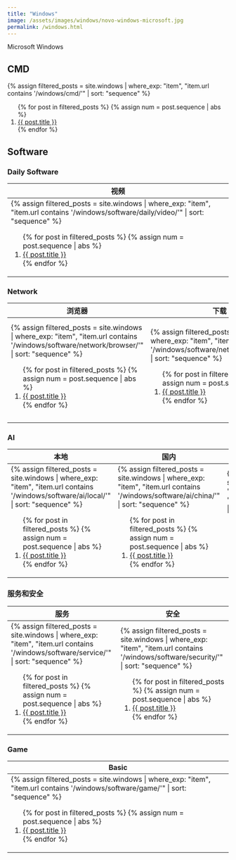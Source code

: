 ```yaml
---
title: "Windows"
image: /assets/images/windows/novo-windows-microsoft.jpg
permalink: /windows.html
---
```


Microsoft Windows

## CMD

{%
assign filtered_posts = site.windows |
where_exp: "item", "item.url contains '/windows/cmd/'" |
sort: "sequence"
%}
<ol>
    {% for post in filtered_posts %}
    {% assign num = post.sequence | abs %}
    <li>
        <a href="{{ post.url }}">{{ post.title }}</a>
    </li>
    {% endfor %}
</ol>

## Software

### Daily Software

<table>
    <thead>
    <tr>
        <th style="text-align: center;">视频</th>
    </tr>
    </thead>
    <tbody>
    <tr>
        <td>
{%
assign filtered_posts = site.windows |
where_exp: "item", "item.url contains '/windows/software/daily/video/'" |
sort: "sequence"
%}
<ol>
    {% for post in filtered_posts %}
    {% assign num = post.sequence | abs %}
    <li>
        <a href="{{ post.url }}">{{ post.title }}</a>
    </li>
    {% endfor %}
</ol>
        </td>
    </tr>
    </tbody>
</table>

### Network

<table>
    <thead>
    <tr>
        <th style="text-align: center;">浏览器</th>
        <th style="text-align: center;">下载</th>
        <th style="text-align: center;">VPN</th>
    </tr>
    </thead>
    <tbody>
    <tr>
        <td>
{%
assign filtered_posts = site.windows |
where_exp: "item", "item.url contains '/windows/software/network/browser/'" |
sort: "sequence"
%}
<ol>
    {% for post in filtered_posts %}
    {% assign num = post.sequence | abs %}
    <li>
        <a href="{{ post.url }}">{{ post.title }}</a>
    </li>
    {% endfor %}
</ol>
        </td>
        <td>
{%
assign filtered_posts = site.windows |
where_exp: "item", "item.url contains '/windows/software/network/download/'" |
sort: "sequence"
%}
<ol>
    {% for post in filtered_posts %}
    {% assign num = post.sequence | abs %}
    <li>
        <a href="{{ post.url }}">{{ post.title }}</a>
    </li>
    {% endfor %}
</ol>
        </td>
        <td>
{%
assign filtered_posts = site.windows |
where_exp: "item", "item.url contains '/windows/software/network/vpn/'" |
sort: "sequence"
%}
<ol>
    {% for post in filtered_posts %}
    {% assign num = post.sequence | abs %}
    <li>
        <a href="{{ post.url }}">{{ post.title }}</a>
    </li>
    {% endfor %}
</ol>
        </td>
    </tr>
    </tbody>
</table>

### AI

<table>
    <thead>
    <tr>
        <th style="text-align: center;">本地</th>
        <th style="text-align: center;">国内</th>
        <th style="text-align: center;">国外</th>
    </tr>
    </thead>
    <tbody>
    <tr>
        <td>
{%
assign filtered_posts = site.windows |
where_exp: "item", "item.url contains '/windows/software/ai/local/'" |
sort: "sequence"
%}
<ol>
    {% for post in filtered_posts %}
    {% assign num = post.sequence | abs %}
    <li>
        <a href="{{ post.url }}">{{ post.title }}</a>
    </li>
    {% endfor %}
</ol>
        </td>
        <td>
{%
assign filtered_posts = site.windows |
where_exp: "item", "item.url contains '/windows/software/ai/china/'" |
sort: "sequence"
%}
<ol>
    {% for post in filtered_posts %}
    {% assign num = post.sequence | abs %}
    <li>
        <a href="{{ post.url }}">{{ post.title }}</a>
    </li>
    {% endfor %}
</ol>
        </td>
        <td>
{%
assign filtered_posts = site.windows |
where_exp: "item", "item.url contains '/windows/software/ai/foreign/'" |
sort: "sequence"
%}
<ol>
    {% for post in filtered_posts %}
    {% assign num = post.sequence | abs %}
    <li>
        <a href="{{ post.url }}">{{ post.title }}</a>
    </li>
    {% endfor %}
</ol>
        </td>
    </tr>
    </tbody>
</table>

### 服务和安全

<table>
    <thead>
    <tr>
        <th style="text-align: center;">服务</th>
        <th style="text-align: center;">安全</th>
    </tr>
    </thead>
    <tbody>
    <tr>
        <td>
{%
assign filtered_posts = site.windows |
where_exp: "item", "item.url contains '/windows/software/service/'" |
sort: "sequence"
%}
<ol>
    {% for post in filtered_posts %}
    {% assign num = post.sequence | abs %}
    <li>
        <a href="{{ post.url }}">{{ post.title }}</a>
    </li>
    {% endfor %}
</ol>
        </td>
        <td>
{%
assign filtered_posts = site.windows |
where_exp: "item", "item.url contains '/windows/software/security/'" |
sort: "sequence"
%}
<ol>
    {% for post in filtered_posts %}
    {% assign num = post.sequence | abs %}
    <li>
        <a href="{{ post.url }}">{{ post.title }}</a>
    </li>
    {% endfor %}
</ol>
        </td>
    </tr>
    </tbody>
</table>

### Game

<table>
    <thead>
    <tr>
        <th style="text-align: center;">Basic</th>
    </tr>
    </thead>
    <tbody>
    <tr>
        <td>
{%
assign filtered_posts = site.windows |
where_exp: "item", "item.url contains '/windows/software/game/'" |
sort: "sequence"
%}
<ol>
    {% for post in filtered_posts %}
    {% assign num = post.sequence | abs %}
    <li>
        <a href="{{ post.url }}">{{ post.title }}</a>
    </li>
    {% endfor %}
</ol>
        </td>
    </tr>
    </tbody>
</table>

